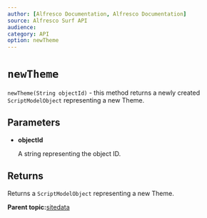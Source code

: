 ```yaml
---
author: [Alfresco Documentation, Alfresco Documentation]
source: Alfresco Surf API
audience: 
category: API
option: newTheme
---
```


# `newTheme`

`newTheme(String objectId)` - this method returns a newly created `ScriptModelObject` representing a new Theme.

## Parameters

-   **objectId**

    A string representing the object ID.


## Returns

Returns a `ScriptModelObject` representing a new Theme.

**Parent topic:**[sitedata](../references/APISurf-sitedata.md)

